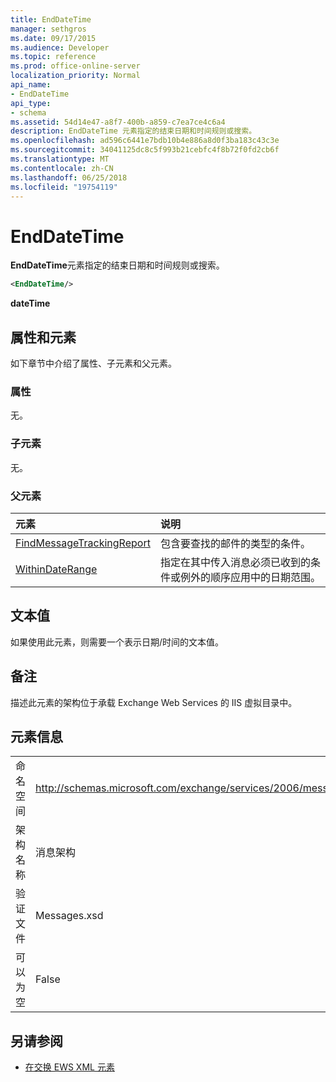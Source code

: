 ```yaml
---
title: EndDateTime
manager: sethgros
ms.date: 09/17/2015
ms.audience: Developer
ms.topic: reference
ms.prod: office-online-server
localization_priority: Normal
api_name:
- EndDateTime
api_type:
- schema
ms.assetid: 54d14e47-a8f7-400b-a859-c7ea7ce4c6a4
description: EndDateTime 元素指定的结束日期和时间规则或搜索。
ms.openlocfilehash: ad596c6441e7bdb10b4e886a8d0f3ba183c43c3e
ms.sourcegitcommit: 34041125dc8c5f993b21cebfc4f8b72f0fd2cb6f
ms.translationtype: MT
ms.contentlocale: zh-CN
ms.lasthandoff: 06/25/2018
ms.locfileid: "19754119"
---
```

# <a name="enddatetime"></a>EndDateTime

**EndDateTime**元素指定的结束日期和时间规则或搜索。 
  
```XML
<EndDateTime/>
```

 **dateTime**
## <a name="attributes-and-elements"></a>属性和元素

如下章节中介绍了属性、子元素和父元素。
  
### <a name="attributes"></a>属性

无。
  
### <a name="child-elements"></a>子元素

无。
  
### <a name="parent-elements"></a>父元素

|**元素**|**说明**|
|:-----|:-----|
|[FindMessageTrackingReport](findmessagetrackingreport.md) <br/> |包含要查找的邮件的类型的条件。  <br/> |
|[WithinDateRange](withindaterange.md) <br/> |指定在其中传入消息必须已收到的条件或例外的顺序应用中的日期范围。  <br/> |
   
## <a name="text-value"></a>文本值

如果使用此元素，则需要一个表示日期/时间的文本值。
  
## <a name="remarks"></a>备注

描述此元素的架构位于承载 Exchange Web Services 的 IIS 虚拟目录中。
  
## <a name="element-information"></a>元素信息

|||
|:-----|:-----|
|命名空间  <br/> |http://schemas.microsoft.com/exchange/services/2006/messages  <br/> |
|架构名称  <br/> |消息架构  <br/> |
|验证文件  <br/> |Messages.xsd  <br/> |
|可以为空  <br/> |False  <br/> |
   
## <a name="see-also"></a>另请参阅



- [在交换 EWS XML 元素](ews-xml-elements-in-exchange.md)

